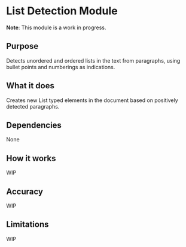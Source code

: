# List Detection Module

**Note**: This module is a work in progress.

## Purpose

Detects unordered and ordered lists in the text from paragraphs, using bullet points and numberings as indications.

## What it does

Creates new List typed elements in the document based on positively detected paragraphs.

## Dependencies

None

## How it works

WIP

## Accuracy

WIP

## Limitations

WIP
